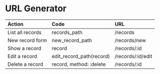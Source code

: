 # URL Generator


| Action  | Code  | URL |
| :------------ |:---------------| :-----|
| List all records  | records_path            | /records          |
| New record form   | new_record_path         | /records/new      |
| Show a record     | record                  | /records/:id      |
| Edit a record     | edit_record_path(record)| /records/:id/edit |
| Delete a record   | record, method: :delete | /records/:id      |
